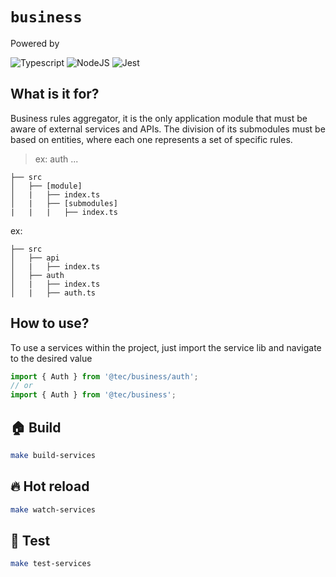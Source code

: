 # `business`

Powered by

![Typescript](https://img.shields.io/badge/typescript-%23323330.svg?style=falt&logo=typescript&logoColor=%233178C6)
![NodeJS](https://img.shields.io/badge/node.js-6DA55F?style=falt&logo=node.js&logoColor=white)
![Jest](https://img.shields.io/badge/jest-C53d15.svg?style=falt&logo=jest&logoColor=white)

## What is it for?

Business rules aggregator, it is the only application module that must be aware of external services and APIs. The division of its submodules must be based on entities, where each one represents a set of specific rules.


> ex: auth ...

```
├── src
│   ├── [module]
│   |   ├── index.ts
│   |   ├── [submodules]
|   |   |   ├── index.ts
```
ex:
```
├── src
│   ├── api
│   |   ├── index.ts
│   ├── auth
│   |   ├── index.ts
│   |   ├── auth.ts
```

## How to use?

To use a services within the project, just import the service lib and navigate to the desired value

```typescript
import { Auth } from '@tec/business/auth';
// or
import { Auth } from '@tec/business';
```

## 🏠 Build

```sh
make build-services
```

## 🔥 Hot reload

```sh
make watch-services
```

## 🧪 Test

```sh
make test-services
```